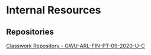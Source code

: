 # Internal Resources

## Repositories

[Classwork Repository - GWU-ARL-FIN-PT-09-2020-U-C](https://github.com/coding-boot-camp/GWU-ARL-FIN-PT-09-2020-U-C)
